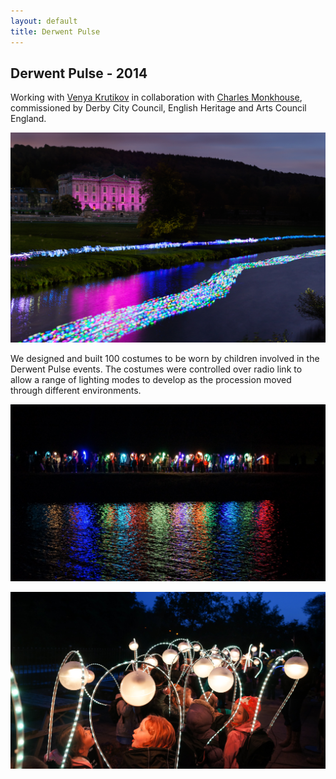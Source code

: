 ```yaml
---
layout: default
title: Derwent Pulse
---
```


## Derwent Pulse - 2014

Working with [Venya Krutikov](https://www.kromavision.com/derwent-pulse) in collaboration with [Charles Monkhouse](https://www.charlesmonkhouse.co.uk), commissioned by Derby City Council, English Heritage and Arts Council England. 

![](/assets/img/derwent/chatsworth.jpg)

We designed and built 100 costumes to be worn by children involved in the Derwent Pulse events. The costumes were controlled over radio link to allow a range of lighting modes to develop as the procession moved through different environments.

![](/assets/img/derwent/river2.jpg)

![](/assets/img/derwent/orbs.jpg)